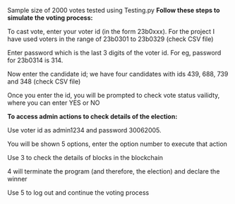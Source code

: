 Sample size of 2000 votes tested using Testing.py
**Follow these steps to simulate the voting process:**

To cast vote, enter your voter id (in the form 23b0xxx). For the project I have used voters in the range of 23b0301 to 23b0329 (check CSV file)

Enter password which is the last 3 digits of the voter id. For eg, password for 23b0314 is 314.

Now enter the candidate id; we have four candidates with ids 439, 688, 739 and 348 (check CSV file)

Once you enter the id, you will be prompted to check vote status vailidty, where you can enter YES or NO


**To access admin actions to check details of the election:**

Use voter id as admin1234 and password 30062005.

You will be shown 5 options, enter the option number to execute that action

Use 3 to check the details of blocks in the blockchain

4 will terminate the program (and therefore, the election) and declare the winner

Use 5 to log out and continue the voting process
